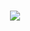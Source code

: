 <h1 align="center">
  <a href="https://git.io/typing-svg">
    <img src="https://readme-typing-svg.herokuapp.com/?color=%23FF0000&lines=Hello,+There!+👋;I´m+Santino+González!;Nice+to+meet+you!&center=true&size=20">
  </a>
</h1>

<!--
**Santino-Gonzalez/Santino-Gonzalez** is a ✨ _special_ ✨ repository because its `README.md` (this file) appears on your GitHub profile.

Here are some ideas to get you started:

- 🔭 I’m currently working on ...
- 🌱 I’m currently learning ...
- 👯 I’m looking to collaborate on ...
- 🤔 I’m looking for help with ...
- 💬 Ask me about ...
- 📫 How to reach me: ...
- 😄 Pronouns: ...
- ⚡ Fun fact: ...
-->
